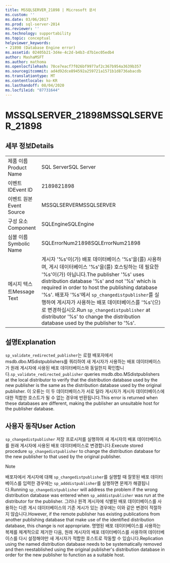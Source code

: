 ```yaml
---
title: MSSQLSERVER_21898 | Microsoft 문서
ms.custom: ''
ms.date: 03/06/2017
ms.prod: sql-server-2014
ms.reviewer: ''
ms.technology: supportability
ms.topic: conceptual
helpviewer_keywords:
- 21898 (Database Engine error)
ms.assetid: 02405b21-3d4e-4c2d-b4b3-d7b1ec05edb4
author: MashaMSFT
ms.author: mathoma
ms.openlocfilehash: 78ce7eacf7f026bf9977af2c367b954a3639b357
ms.sourcegitcommit: ad4d92dce894592a259721a1571b1d8736abacdb
ms.translationtype: MT
ms.contentlocale: ko-KR
ms.lasthandoff: 08/04/2020
ms.locfileid: "87731644"
---
```

# <a name="mssqlserver_21898"></a><span data-ttu-id="86fbe-102">MSSQLSERVER_21898</span><span class="sxs-lookup"><span data-stu-id="86fbe-102">MSSQLSERVER_21898</span></span>
    
## <a name="details"></a><span data-ttu-id="86fbe-103">세부 정보</span><span class="sxs-lookup"><span data-stu-id="86fbe-103">Details</span></span>  
  
|||  
|-|-|  
|<span data-ttu-id="86fbe-104">제품 이름</span><span class="sxs-lookup"><span data-stu-id="86fbe-104">Product Name</span></span>|<span data-ttu-id="86fbe-105">SQL Server</span><span class="sxs-lookup"><span data-stu-id="86fbe-105">SQL Server</span></span>|  
|<span data-ttu-id="86fbe-106">이벤트 ID</span><span class="sxs-lookup"><span data-stu-id="86fbe-106">Event ID</span></span>|<span data-ttu-id="86fbe-107">21898</span><span class="sxs-lookup"><span data-stu-id="86fbe-107">21898</span></span>|  
|<span data-ttu-id="86fbe-108">이벤트 원본</span><span class="sxs-lookup"><span data-stu-id="86fbe-108">Event Source</span></span>|<span data-ttu-id="86fbe-109">MSSQLSERVER</span><span class="sxs-lookup"><span data-stu-id="86fbe-109">MSSQLSERVER</span></span>|  
|<span data-ttu-id="86fbe-110">구성 요소</span><span class="sxs-lookup"><span data-stu-id="86fbe-110">Component</span></span>|<span data-ttu-id="86fbe-111">SQLEngine</span><span class="sxs-lookup"><span data-stu-id="86fbe-111">SQLEngine</span></span>|  
|<span data-ttu-id="86fbe-112">심볼 이름</span><span class="sxs-lookup"><span data-stu-id="86fbe-112">Symbolic Name</span></span>|<span data-ttu-id="86fbe-113">SQLErrorNum21898</span><span class="sxs-lookup"><span data-stu-id="86fbe-113">SQLErrorNum21898</span></span>|  
|<span data-ttu-id="86fbe-114">메시지 텍스트</span><span class="sxs-lookup"><span data-stu-id="86fbe-114">Message Text</span></span>|<span data-ttu-id="86fbe-115">게시자 '%s'이(가) 배포 데이터베이스 '%s'을(를) 사용하며, 게시 데이터베이스 '%s'을(를) 호스팅하는 데 필요한 '%s'이(가) 아닙니다.</span><span class="sxs-lookup"><span data-stu-id="86fbe-115">The publisher '%s' uses distribution database '%s' and not '%s' which is required in order to host the publishing database '%s'.</span></span> <span data-ttu-id="86fbe-116">배포자 '%s'에서 `sp_changedistpublisher`를 실행하여 게시자가 사용하는 배포 데이터베이스를 '%s'(으)로 변경하십시오.</span><span class="sxs-lookup"><span data-stu-id="86fbe-116">Run `sp_changedistpublisher` at distributor '%s' to change the distribution database used by the publisher to '%s'.</span></span>|  
  
## <a name="explanation"></a><span data-ttu-id="86fbe-117">설명</span><span class="sxs-lookup"><span data-stu-id="86fbe-117">Explanation</span></span>  
 <span data-ttu-id="86fbe-118">`sp_validate_redirected_publisher`는 로컬 배포자에서 msdb.dbo.MSdistpublishers를 쿼리하여 새 게시자가 사용하는 배포 데이터베이스가 원래 게시자에 사용된 배포 데이터베이스와 동일한지 확인합니다.</span><span class="sxs-lookup"><span data-stu-id="86fbe-118">`sp_validate_redirected_publisher` queries msdb.dbo.MSdistpublishers at the local distributor to verify that the distribution database used by the new publisher is the same as the distribution database used by the original publisher.</span></span> <span data-ttu-id="86fbe-119">이 오류는 이 두 데이터베이스가 서로 달라 게시자가 게시자 데이터베이스에 대한 적합한 호스트가 될 수 없는 경우에 반환됩니다.</span><span class="sxs-lookup"><span data-stu-id="86fbe-119">This error is returned when these databases are different, making the publisher an unsuitable host for the publisher database.</span></span>  
  
## <a name="user-action"></a><span data-ttu-id="86fbe-120">사용자 동작</span><span class="sxs-lookup"><span data-stu-id="86fbe-120">User Action</span></span>  
 <span data-ttu-id="86fbe-121">`sp_changedistpublisher` 저장 프로시저를 실행하여 새 게시자의 배포 데이터베이스를 원래 게시자에 사용된 배포 데이터베이스로 변경합니다.</span><span class="sxs-lookup"><span data-stu-id="86fbe-121">Execute stored procedure `sp_changedistpublisher` to change the distribution database for the new publisher to that used by the original publisher.</span></span>  
  
> [!NOTE]  
>  <span data-ttu-id="86fbe-122">배포자에서 게시자에 대해 `sp_changedistpublisher`를 실행할 때 잘못된 배포 데이터베이스를 입력한 경우에는 `sp_adddistpublisher`를 실행하면 문제가 해결됩니다.</span><span class="sxs-lookup"><span data-stu-id="86fbe-122">Running `sp_changedistpublisher` will address the problem if the wrong distribution database was entered when `sp_adddistpublisher` was run at the distributor for the publisher.</span></span> <span data-ttu-id="86fbe-123">그러나 원격 게시자에 식별된 배포 데이터베이스를 사용하는 다른 게시 데이터베이스의 기존 게시가 있는 경우에는 이와 같은 변경이 적절하지 않습니다.</span><span class="sxs-lookup"><span data-stu-id="86fbe-123">However, if the remote publisher has existing publications from another publishing database that make use of the identified distribution database, this change is not appropriate.</span></span> <span data-ttu-id="86fbe-124">명명된 배포 데이터베이스를 사용하는 복제를 체계적으로 제거한 다음, 원래 게시자의 배포 데이터베이스를 사용하여 데이터베이스를 다시 설정해야만 새 게시자가 적합한 호스트로 작동할 수 있습니다.</span><span class="sxs-lookup"><span data-stu-id="86fbe-124">Replication using the named distribution database needs to be systematically removed and then reestablished using the original publisher's distribution database in order for the new publisher to function as a suitable host.</span></span>  
  
  
